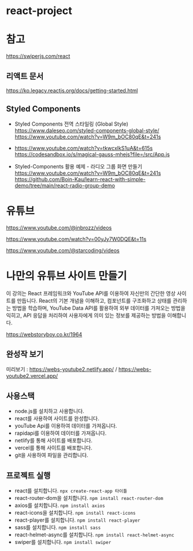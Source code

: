 # react-project


# 참고

https://swiperjs.com/react


## 리액트 문서

https://ko.legacy.reactjs.org/docs/getting-started.html

## Styled Components

- Styled Components 전역 스타일링 (Global Style)                       
  https://www.daleseo.com/styled-components-global-style/                                       
  https://www.youtube.com/watch?v=W9m_bOC80qE&t=241s
                                               
- https://www.youtube.com/watch?v=tkwcxlkS1uA&t=615s                                                           
  https://codesandbox.io/s/magical-gauss-mhejs?file=/src/App.js

- Styled-Components 활용 예제 - 라디오 그룹 화면 만들기           
  https://www.youtube.com/watch?v=W9m_bOC80qE&t=241s                    
  https://github.com/Boin-Kau/learn-react-with-simple-demo/tree/main/react-radio-group-demo


# 유튜브

https://www.youtube.com/@inbrozz/videos

https://www.youtube.com/watch?v=00yJy7W0DQE&t=11s

https://www.youtube.com/@starcoding/videos


# 나만의 유튜브 사이트 만들기

이 강의는 React 프레임워크와 YouTube API를 이용하여 자신만의 간단한 영상 사이트를 만듭니다. React의 기본 개념을 이해하고, 컴포넌트를 구조화하고 상태를 관리하는 방법을 학습하며, 
YouTube Data API를 활용하여 외부 데이터를 가져오는 방법을 익히고, API 응답을 처리하여 사용자에게 의미 있는 정보를 제공하는 방법을 이해합니다.

https://webstoryboy.co.kr/1964


## 완성작 보기
미리보기 : https://webs-youtube2.netlify.app/ / https://webs-youtube2.vercel.app/

## 사용스택
- node.js를 설치하고 사용합니다. 
- react를 사용하여 사이트를 완성합니다. 
- youTube Api를 이용하여 데이터를 가져옵니다.
- rapidapi를 이용하여 데이터를 가져옵니다.
- netlify를 통해 사이트를 배포합니다.
- vercel를 통해 사이트를 배포합니다.
- git을 사용하여 파일을 관리합니다.

## 프로젝트 실행
- react를 설치합니다. `npx create-react-app 타이틀`
- react-router-dom을 설치합니다. `npm install react-router-dom`
- axios를 설치합니다. `npm install axios`
- react-icons을 설치합니다. `npm install react-icons`
- react-player를 설치합니다. `npm install react-player`
- sass를 설치합니다. `npm install sass`
- react-helmet-async를 설치합니다. `npm install react-helmet-async`
- swiper를 설치합니다. `npm install swiper`
